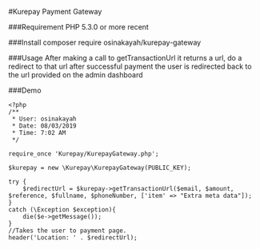 #Kurepay Payment Gateway


###Requirement
PHP 5.3.0 or more recent

###Install
composer require osinakayah/kurepay-gateway

###Usage
After making a call to getTransactionUrl it returns a url, do a redirect to that url after successful
payment the user is redirected back to the url provided on the admin dashboard

###Demo
```
<?php
/**
 * User: osinakayah
 * Date: 08/03/2019
 * Time: 7:02 AM
 */

require_once 'Kurepay/KurepayGateway.php';

$kurepay = new \Kurepay\KurepayGateway(PUBLIC_KEY);

try {
    $redirectUrl = $kurepay->getTransactionUrl($email, $amount, $reference, $fullname, $phoneNumber, ['item' => "Extra meta data"]);
}
catch (\Exception $exception){
    die($e->getMessage());
}
//Takes the user to payment page.
header('Location: ' . $redirectUrl);

```


